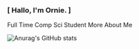 ### [ Hallo, I'm Ornie. ]

Full Time Comp Sci Student
More About Me

![Anurag's GitHub stats](https://github-readme-stats.vercel.app/api?username=Orniepay&theme=github_dark_dimmed&show_icons=true)

